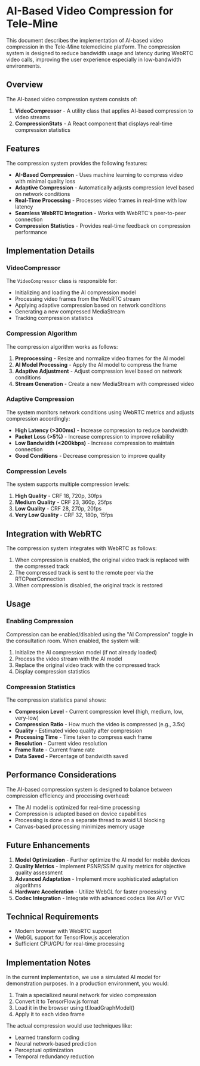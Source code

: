 # AI-Based Video Compression for Tele-Mine

This document describes the implementation of AI-based video compression in the Tele-Mine telemedicine platform. The compression system is designed to reduce bandwidth usage and latency during WebRTC video calls, improving the user experience especially in low-bandwidth environments.

## Overview

The AI-based video compression system consists of:

1. **VideoCompressor** - A utility class that applies AI-based compression to video streams
2. **CompressionStats** - A React component that displays real-time compression statistics

## Features

The compression system provides the following features:

- **AI-Based Compression** - Uses machine learning to compress video with minimal quality loss
- **Adaptive Compression** - Automatically adjusts compression level based on network conditions
- **Real-Time Processing** - Processes video frames in real-time with low latency
- **Seamless WebRTC Integration** - Works with WebRTC's peer-to-peer connection
- **Compression Statistics** - Provides real-time feedback on compression performance

## Implementation Details

### VideoCompressor

The `VideoCompressor` class is responsible for:

- Initializing and loading the AI compression model
- Processing video frames from the WebRTC stream
- Applying adaptive compression based on network conditions
- Generating a new compressed MediaStream
- Tracking compression statistics

### Compression Algorithm

The compression algorithm works as follows:

1. **Preprocessing** - Resize and normalize video frames for the AI model
2. **AI Model Processing** - Apply the AI model to compress the frame
3. **Adaptive Adjustment** - Adjust compression level based on network conditions
4. **Stream Generation** - Create a new MediaStream with compressed video

### Adaptive Compression

The system monitors network conditions using WebRTC metrics and adjusts compression accordingly:

- **High Latency (>300ms)** - Increase compression to reduce bandwidth
- **Packet Loss (>5%)** - Increase compression to improve reliability
- **Low Bandwidth (<200kbps)** - Increase compression to maintain connection
- **Good Conditions** - Decrease compression to improve quality

### Compression Levels

The system supports multiple compression levels:

1. **High Quality** - CRF 18, 720p, 30fps
2. **Medium Quality** - CRF 23, 360p, 25fps
3. **Low Quality** - CRF 28, 270p, 20fps
4. **Very Low Quality** - CRF 32, 180p, 15fps

## Integration with WebRTC

The compression system integrates with WebRTC as follows:

1. When compression is enabled, the original video track is replaced with the compressed track
2. The compressed track is sent to the remote peer via the RTCPeerConnection
3. When compression is disabled, the original track is restored

## Usage

### Enabling Compression

Compression can be enabled/disabled using the "AI Compression" toggle in the consultation room. When enabled, the system will:

1. Initialize the AI compression model (if not already loaded)
2. Process the video stream with the AI model
3. Replace the original video track with the compressed track
4. Display compression statistics

### Compression Statistics

The compression statistics panel shows:

- **Compression Level** - Current compression level (high, medium, low, very-low)
- **Compression Ratio** - How much the video is compressed (e.g., 3.5x)
- **Quality** - Estimated video quality after compression
- **Processing Time** - Time taken to compress each frame
- **Resolution** - Current video resolution
- **Frame Rate** - Current frame rate
- **Data Saved** - Percentage of bandwidth saved

## Performance Considerations

The AI-based compression system is designed to balance between compression efficiency and processing overhead:

- The AI model is optimized for real-time processing
- Compression is adapted based on device capabilities
- Processing is done on a separate thread to avoid UI blocking
- Canvas-based processing minimizes memory usage

## Future Enhancements

1. **Model Optimization** - Further optimize the AI model for mobile devices
2. **Quality Metrics** - Implement PSNR/SSIM quality metrics for objective quality assessment
3. **Advanced Adaptation** - Implement more sophisticated adaptation algorithms
4. **Hardware Acceleration** - Utilize WebGL for faster processing
5. **Codec Integration** - Integrate with advanced codecs like AV1 or VVC

## Technical Requirements

- Modern browser with WebRTC support
- WebGL support for TensorFlow.js acceleration
- Sufficient CPU/GPU for real-time processing

## Implementation Notes

In the current implementation, we use a simulated AI model for demonstration purposes. In a production environment, you would:

1. Train a specialized neural network for video compression
2. Convert it to TensorFlow.js format
3. Load it in the browser using tf.loadGraphModel()
4. Apply it to each video frame

The actual compression would use techniques like:
- Learned transform coding
- Neural network-based prediction
- Perceptual optimization
- Temporal redundancy reduction